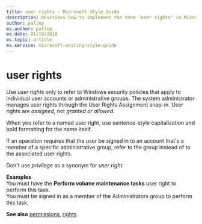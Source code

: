 ```yaml
---
title: user rights - Microsoft Style Guide
description: Describes how to implement the term 'user rights' in Microsoft content and provides examples of using the term 'user rights' in content.
author: pallep
ms.author: pallep
ms.date: 01/19/2018
ms.topic: article
ms.service: microsoft-writing-style-guide
---
```


# user rights

Use *user rights*
only to refer to Windows security policies that apply to individual
user accounts or administrative groups. The system administrator manages
user rights through the User Rights Assignment snap-in. User rights are
*assigned,* not *granted* or *allowed*.

When you refer to a named user right, use sentence-style capitalization and bold formatting for the name itself.

If
an operation requires that the user be signed in to an account that's a
member of a specific administrative group, refer to the group instead
of to the associated user rights.

Don't use *privilege* as a synonym for *user right*.

**Examples**  
You must have the **Perform volume maintenance tasks** user right to perform this task.  
You must be signed in as a member of the Administrators group to perform this task.

**See also** [permissions](~/a-z-word-list-term-collections/p/permissions.md), [rights](~/a-z-word-list-term-collections/r/rights.md)
